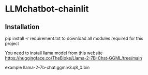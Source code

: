 # LLMchatbot-chainlit

## Installation

pip install -r requirement.txt to download all modules required for this project

You need to install llama model from this website https://huggingface.co/TheBloke/Llama-2-7B-Chat-GGML/tree/main

example llama-2-7b-chat.ggmlv3.q8_0.bin
